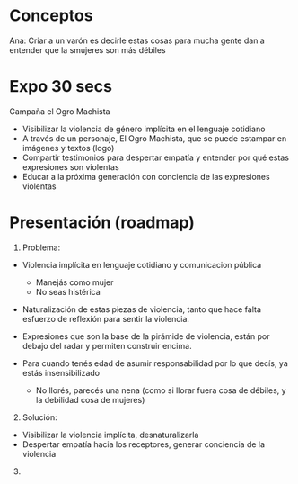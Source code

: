 # Conceptos

Ana: Criar a un varón es decirle estas cosas para mucha gente
dan a entender que la smujeres son más débiles


# Expo 30 secs

Campaña el Ogro Machista
- Visibilizar la violencia de género implícita en el lenguaje cotidiano
- A través de un personaje, El Ogro Machista, que se puede estampar en imágenes
  y textos (logo)
- Compartir testimonios para despertar empatía y entender por qué estas expresiones
  son violentas
- Educar a la próxima generación con conciencia de las expresiones violentas


# Presentación (roadmap)

1. Problema:
  - Violencia implícita en lenguaje cotidiano y comunicacion pública
    - Manejás como mujer
    - No seas histérica

  - Naturalización de estas piezas de violencia, tanto que hace falta esfuerzo
    de reflexión para sentir la violencia.

  - Expresiones que son la base de la pirámide de violencia, están por debajo
    del radar y permiten construir encima.

  - Para cuando tenés edad de asumir responsabilidad por lo que decís, ya estás
    insensibilizado
      - No llorés, parecés una nena (como si llorar fuera cosa de débiles, y la
      debilidad cosa de mujeres)

2. Solución:
  - Visibilizar la violencia implícita, desnaturalizarla
  - Despertar empatía hacia los receptores, generar conciencia de la violencia

3.
